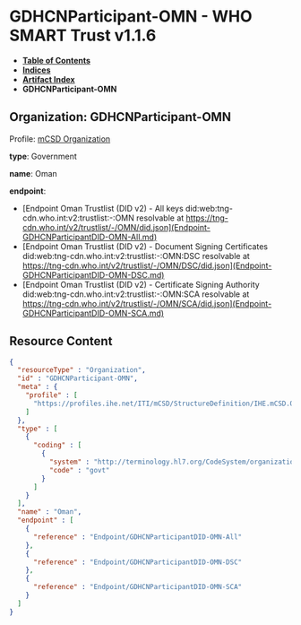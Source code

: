 # GDHCNParticipant-OMN - WHO SMART Trust v1.1.6

* [**Table of Contents**](toc.md)
* [**Indices**](indices.md)
* [**Artifact Index**](artifacts.md)
* **GDHCNParticipant-OMN**

## Organization: GDHCNParticipant-OMN

Profile: [mCSD Organization](https://profiles.ihe.net/ITI/mCSD/4.0.0/StructureDefinition-IHE.mCSD.Organization.html)

**type**: Government

**name**: Oman

**endpoint**: 

* [Endpoint Oman Trustlist (DID v2) - All keys did:web:tng-cdn.who.int:v2:trustlist:-:OMN resolvable at https://tng-cdn.who.int/v2/trustlist/-/OMN/did.json](Endpoint-GDHCNParticipantDID-OMN-All.md)
* [Endpoint Oman Trustlist (DID v2) - Document Signing Certificates did:web:tng-cdn.who.int:v2:trustlist:-:OMN:DSC resolvable at https://tng-cdn.who.int/v2/trustlist/-/OMN/DSC/did.json](Endpoint-GDHCNParticipantDID-OMN-DSC.md)
* [Endpoint Oman Trustlist (DID v2) - Certificate Signing Authority did:web:tng-cdn.who.int:v2:trustlist:-:OMN:SCA resolvable at https://tng-cdn.who.int/v2/trustlist/-/OMN/SCA/did.json](Endpoint-GDHCNParticipantDID-OMN-SCA.md)



## Resource Content

```json
{
  "resourceType" : "Organization",
  "id" : "GDHCNParticipant-OMN",
  "meta" : {
    "profile" : [
      "https://profiles.ihe.net/ITI/mCSD/StructureDefinition/IHE.mCSD.Organization"
    ]
  },
  "type" : [
    {
      "coding" : [
        {
          "system" : "http://terminology.hl7.org/CodeSystem/organization-type",
          "code" : "govt"
        }
      ]
    }
  ],
  "name" : "Oman",
  "endpoint" : [
    {
      "reference" : "Endpoint/GDHCNParticipantDID-OMN-All"
    },
    {
      "reference" : "Endpoint/GDHCNParticipantDID-OMN-DSC"
    },
    {
      "reference" : "Endpoint/GDHCNParticipantDID-OMN-SCA"
    }
  ]
}

```
